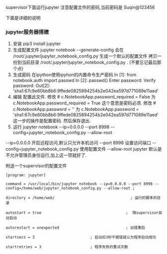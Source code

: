 supervisor下面运行jupyter
注意配置文件的密码,当前密码是 Suqin@123456

下面是详细的说明


### jupyter服务器搭建

1. 安装    pip3 install jupyter
2. 生成配置文件  jupyter notebook --generate-config
会在 /root/.jupyter/jupyter_notebook_config.py 生成一个默认的配置文件
拷贝一份到当前目录 /root/.jupyter/jupyter_notebook_config.py .           (不要忘记最后那个点)
3. 生成密码
在ipython使用ipyhon的内置命令生产密码
In [1]: from notebook.auth import passwd
In [2]: passwd()
Enter password:
Verify password:
Out[2]: 'sha1:67c9e60bb8b6:9ffede0825894254b2e042ea597d771089e11aed'
4. 编辑 配置此文件.
修改 # c.NotebookApp.password_required = False
为    c.NotebookApp.password_required = True
这个意思是密码必须.
修改 # c.NotebookApp.password = ''
为 c.NotebookApp.password =  'sha1:67c9e60bb8b6:9ffede0825894254b2e042ea597d771089e11aed'
这一步的操作是配置密码.
然后保存退出.
5. 运行
jupyter notebook --ip=0.0.0.0 --port 8998 --config=jupyter_notebook_config.py --allow-root

--ip=0.0.0.0  开启远程访问,默认只允许本机访问
--port 8998  设置访问端口
--config=jupyter_notebook_config.py  使用配置文件
--allow-root   jupyter 默认是不允许管理员身份运行,加上这一项就好了.

附送一个supervisor的配置文件
```
[program: jupyter]

command = /usr/local/bin/jupyter notebook --ip=0.0.0.0 --port 8998 --config=/home/web/jupyter_notebook_config.py --allow-root ;

directory = /home/web/                                  ; 运行的脚本的目录

autostart = true                                      ;  随supervisor自动启动

autorestart = unexpected                              ; 出错重启

startsecs = 3                         ; 启动后3秒不报错就认为程序启动成功

startretries = 3                      ; 程序失败的重试次数                           

```
